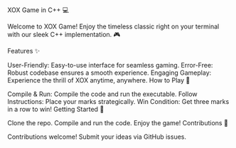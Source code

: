 XOX Game in C++ 💻

Welcome to XOX Game! Enjoy the timeless classic right on your terminal with our sleek C++ implementation. 🎮

Features ✨

User-Friendly: Easy-to-use interface for seamless gaming.
Error-Free: Robust codebase ensures a smooth experience.
Engaging Gameplay: Experience the thrill of XOX anytime, anywhere.
How to Play 🎲

Compile & Run: Compile the code and run the executable.
Follow Instructions: Place your marks strategically.
Win Condition: Get three marks in a row to win!
Getting Started 🚀

Clone the repo.
Compile and run the code.
Enjoy the game!
Contributions 🤝

Contributions welcome! Submit your ideas via GitHub issues.

